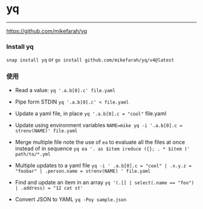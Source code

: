 # yq
---
https://github.com/mikefarah/yq

### Install yq
`snap install yq`
or
`go install github.com/mikefarah/yq/v4@latest`



### 使用

- Read a value:
    `yq '.a.b[0].c' file.yaml`

- Pipe form STDIN
  `yq '.a.b[0].c' < file.yaml`

- Update a yaml file, in place
  `yq '.a.b[0].c = "cool"` file.yaml

- Update using environment variables
  `NAME=mike yq -i '.a.b[0].c = strenv(NAME)' file.yaml`

- Merge multiple file
  note the use of `ea` to evaluate all the files at once instead of in sequence
  `yq ea '. as $item ireduce ({}; . * $item )' path/to/*.yml`

- Multiple updates to a yaml file
  `yq -i '
      .a.b[0].c = "cool" |
      .x.y.z = "foobar" |
      .person.name = strenv(NAME)
  ' file.yaml`

- Find and update an item in an array
  `yq '(.[] | select(.name == "foo") | .address) = "12 cat st'`

- Convert JSON to YAML
  `yq -Poy sample.json`